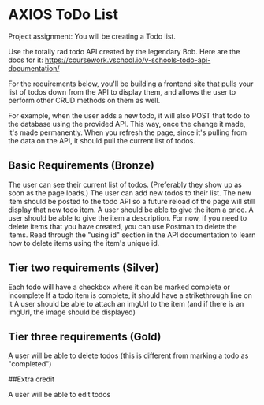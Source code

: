 # AXIOS ToDo List

Project assignment:
You will be creating a Todo list.

Use the totally rad todo API created by the legendary Bob. Here are the docs for it: https://coursework.vschool.io/v-schools-todo-api-documentation/

For the requirements below, you'll be building a frontend site that pulls your list of todos down from the API to display them, and allows the user to perform other CRUD methods on them as well.

For example, when the user adds a new todo, it will also POST that todo to the database using the provided API. This way, once the change it made, it's made permanently. When you refresh the page, since it's pulling from the data on the API, it should pull the current list of todos.

## Basic Requirements (Bronze)
The user can see their current list of todos. (Preferably they show up as soon as the page loads.)
The user can add new todos to their list. The new item should be posted to the todo API so a future reload of the page will still display that new todo item.
A user should be able to give the item a price.
A user should be able to give the item a description.
For now, if you need to delete items that you have created, you can use Postman to delete the items. Read through the "using id" section in the API documentation to learn how to delete items using the item's unique id.

## Tier two requirements (Silver)
Each todo will have a checkbox where it can be marked complete or incomplete
If a todo item is complete, it should have a strikethrough line on it
A user should be able to attach an imgUrl to the item (and if there is an imgUrl, the image should be displayed)

## Tier three requirements (Gold)
A user will be able to delete todos (this is different from marking a todo as "completed")

##Extra credit

A user will be able to edit todos